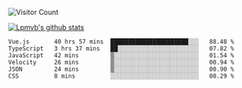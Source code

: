 ![Visitor Count](https://profile-counter.glitch.me/Lpmvb/count.svg)

[![Lpmvb's github stats](https://github-readme-stats.vercel.app/api?username=lpmvb&show_icons=true&title_color=fff&icon_color=79ff97&text_color=9f9f9f&bg_color=151515)](https://github.com/anuraghazra/github-readme-stats)

<!--
Here are some ideas to get you started:

- 🔭 I’m currently working on ...
- 🌱 I’m currently learning ...
- 👯 I’m looking to collaborate on ...
- 🤔 I’m looking for help with ...
- 💬 Ask me about ...
- 📫 How to reach me: ...
- 😄 Pronouns: ...
- ⚡ Fun fact: ...
-->

<!--START_SECTION:waka-->

```text
Vue.js       40 hrs 57 mins  ██████████████████████░░░   88.48 %
TypeScript   3 hrs 37 mins   ██░░░░░░░░░░░░░░░░░░░░░░░   07.82 %
JavaScript   42 mins         ▒░░░░░░░░░░░░░░░░░░░░░░░░   01.54 %
Velocity     26 mins         ▒░░░░░░░░░░░░░░░░░░░░░░░░   00.94 %
JSON         24 mins         ▒░░░░░░░░░░░░░░░░░░░░░░░░   00.90 %
CSS          8 mins          ░░░░░░░░░░░░░░░░░░░░░░░░░   00.29 %
```

<!--END_SECTION:waka-->
